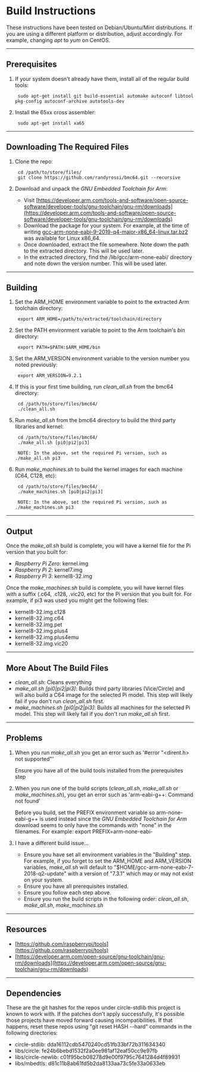 # Build Instructions

These instructions have been tested on Debian/Ubuntu/Mint distributions. If you are using a different platform or distribution, adjust accordingly. For example, changing *apt* to *yum* on CentOS.

----
## Prerequisites
1. If your system doesn't already have them, install all of the regular build tools:

        sudo apt-get install git build-essential automake autoconf libtool pkg-config autoconf-archive autotools-dev

2. Install the 65xx cross assembler:

        sudo apt-get install xa65


----
## Downloading The Required Files

1. Clone the repo:

        cd /path/to/store/files/
        git clone https://github.com/randyrossi/bmc64.git --recursive

2. Download and unpack the *GNU Embedded Toolchain for Arm*:

    * Visit [https://developer.arm.com/tools-and-software/open-source-software/developer-tools/gnu-toolchain/gnu-rm/downloads](https://developer.arm.com/tools-and-software/open-source-software/developer-tools/gnu-toolchain/gnu-rm/downloads)
    * Download the package for your system. For example, at the time of writing [gcc-arm-none-eabi-9-2019-q4-major-x86\_64-linux.tar.bz2](https://developer.arm.com/-/media/Files/downloads/gnu-rm/9-2019q4/gcc-arm-none-eabi-9-2019-q4-major-x86_64-linux.tar.bz2?revision=108bd959-44bd-4619-9c19-26187abf5225&la=en&hash=E788CE92E5DFD64B2A8C246BBA91A249CB8E2D2D) was available for Linux x86\_64.
    * Once downloaded, extract the file somewhere. Note down the path to the extracted directory. This will be used later.
    * In the extracted directory, find the /lib/gcc/arm-none-eabi/ directory and note down the version number. This will be used later.


----
## Building

1. Set the ARM_HOME environment variable to point to the extracted Arm toolchain directory:

        export ARM_HOME=/path/to/extracted/toolchain/directory

2. Set the PATH environment variable to point to the Arm toolchain's *bin* directory:

        export PATH=$PATH:$ARM_HOME/bin

3. Set the ARM_VERSION environment variable to the version number you noted previously:

        export ARM_VERSION=9.2.1

4. If this is your first time building, run *clean_all.sh* from the bmc64 directory:

        cd /path/to/store/files/bmc64/
        ./clean_all.sh

5. Run *make_all.sh* from the bmc64 directory to build the third party libraries and kernel:

        cd /path/to/store/files/bmc64/
        ./make_all.sh [pi0|pi2|pi3]

        NOTE: In the above, set the required Pi version, such as ./make_all.sh pi3

6. Run *make_machines.sh* to build the kernel images for each machine (C64, C128, etc):

        cd /path/to/store/files/bmc64/
        ./make_machines.sh [pi0|pi2|pi3]

        NOTE: In the above, set the required Pi version, such as ./make_machines.sh pi3


----
## Output
Once the *make_all.sh* build is complete, you will have a kernel file for the Pi version that you built for:

* *Raspberry Pi Zero*: kernel.img
* *Raspberry Pi 2*: kernel7.img
* *Raspberry Pi 3*: kernel8-32.img

Once the *make_machines.sh* build is complete, you will have kernel files with a suffix (.c64, .c128, .vic20, etc) for the Pi version that you built for. For example, if pi3 was used you might get the following files:

* kernel8-32.img.c128
* kernel8-32.img.c64
* kernel8-32.img.pet
* kernel8-32.img.plus4
* kernel8-32.img.plus4emu
* kernel8-32.img.vic20


----
## More About The Build Files

* *clean\_all.sh*: Cleans everything
* *make\_all.sh [pi0|pi2|pi3]*: Builds third party libraries (Vice/Circle) and will also build a C64 image for the selected Pi model. This step will likely fail if you don't run *clean\_all.sh* first.
* *make\_machines.sh [pi0|pi2|pi3]*: Builds all machines for the selected Pi model. This step will likely fail if you don't run *make\_all.sh* first.


----
## Problems
1. When you run *make\_all.sh* you get an error such as '#error "<dirent.h> not supported"'

    Ensure you have all of the build tools installed from the prerequisites step

2. When you run one of the build scripts (*clean\_all.sh*, *make\_all.sh* or *make\_machines.sh*), you get an error such as 'arm-eabi-g++: Command not found'

    Before you build, set the PREFIX environment variable so arm-none-eabi-g++ is used instead since the *GNU Embedded Toolchain for Arm* download seems to only have the commands with "none" in the filenames. For example: export PREFIX=arm-none-eabi-

3. I have a different build issue...

    * Ensure you have set all environment variables in the "Building" step. For example, if you forget to set the ARM\_HOME and ARM\_VERSION variables, *make\_all.sh* will default to "$HOME/gcc-arm-none-eabi-7-2018-q2-update" with a version of "7.3.1" which may or may not exist on your system.
    * Ensure you have all prerequisites installed.
    * Ensure you follow each step above.
    * Ensure you run the build scripts in the following order: *clean\_all.sh*, *make\_all.sh*, *make\_machines.sh*


----
## Resources

* [https://github.com/raspberrypi/tools](https://github.com/raspberrypi/tools)
* [https://developer.arm.com/open-source/gnu-toolchain/gnu-rm/downloads](https://developer.arm.com/open-source/gnu-toolchain/gnu-rm/downloads)


----
## Dependencies

These are the git hashes for the repos under circle-stdlib this project is known to work with. If the patches don't apply successfully, it's possible those projects have moved forward causing incompatibilities. If that happens, reset these repos using "git reset HASH --hard" commands in the following directories:

* circle-stdlib: dda16112cdb5470240cd51fb33bf72b311634340
* libs/circle: fe24b6bebd1532f2a0ee981af12eaf50cc9e97fb
* libs/circle-newlib: c01f95bcb08278d9e00f9795c7641284d4f89931
* libs/mbedtls: d81c11b8ab61fd5b2da8133aa73c5fe33a0633eb